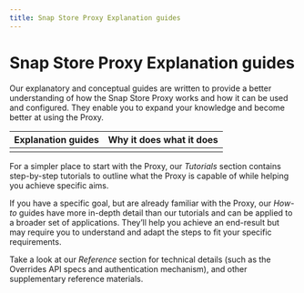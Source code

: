 ```yaml
---
title: Snap Store Proxy Explanation guides
---
```


# Snap Store Proxy Explanation guides

Our explanatory and conceptual guides are written to provide a better understanding of
how the Snap Store Proxy works and how it can be used and configured. They enable you
to expand your knowledge and become better at using the Proxy.

| **Explanation guides** | Why it does what it does |
|------------------------|--------------------------|
|                        |                          |

For a simpler place to start with the Proxy, our *Tutorials* section contains
step-by-step tutorials to outline what the Proxy is capable of while helping
you achieve specific aims.

If you have a specific goal, but are already familiar with the Proxy, our *How-to*
guides have more in-depth detail than our tutorials and can be applied to a broader set
of applications. They’ll help you achieve an end-result but may require you to understand
and adapt the steps to fit your specific requirements.

Take a look at our *Reference* section for technical details (such as the Overrides API
specs and authentication mechanism), and other supplementary reference materials.
